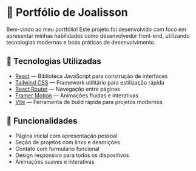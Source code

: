 # 💼 Portfólio de Joalisson

Bem-vindo ao meu portfólio! Este projeto foi desenvolvido com foco em apresentar minhas habilidades como desenvolvedor front-end, utilizando tecnologias modernas e boas práticas de desenvolvimento.

## 🚀 Tecnologias Utilizadas

- [React](https://reactjs.org/) — Biblioteca JavaScript para construção de interfaces
- [Tailwind CSS](https://tailwindcss.com/) — Framework utilitário para estilização rápida
- [React Router](https://reactrouter.com/) — Navegação entre páginas
- [Framer Motion](https://www.framer.com/motion/) — Animações fluidas e interativas
- [Vite](https://vitejs.dev/) — Ferramenta de build rápida para projetos modernos

## 📸 Funcionalidades

- Página inicial com apresentação pessoal
- Seção de projetos com links e descrições
- Contato com formulário funcional
- Design responsivo para todos os dispositivos
- Animações suaves e interativas
